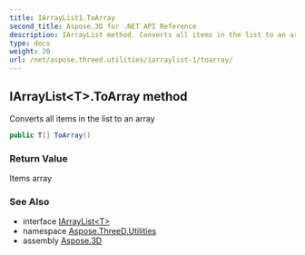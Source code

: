```yaml
---
title: IArrayList1.ToArray
second_title: Aspose.3D for .NET API Reference
description: IArrayList method. Converts all items in the list to an array
type: docs
weight: 20
url: /net/aspose.threed.utilities/iarraylist-1/toarray/
---
```

## IArrayList&lt;T&gt;.ToArray method

Converts all items in the list to an array

```csharp
public T[] ToArray()
```

### Return Value

Items array

### See Also

* interface [IArrayList&lt;T&gt;](../)
* namespace [Aspose.ThreeD.Utilities](../../iarraylist-1/)
* assembly [Aspose.3D](../../../)


